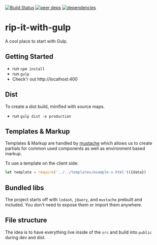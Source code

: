 [![Build Status](https://travis-ci.org/legworkstudio/rip-it-with-gulp.svg?branch=master)](https://travis-ci.org/legworkstudio/rip-it-with-gulp)
[![peer deps](http://img.shields.io/david/peer/legworkstudio/rip-it-with-gulp.svg?style=flat-square)](https://david-dm.org/legworkstudio/rip-it-with-gulp#info=peerDependencies)
[![dependencies](http://img.shields.io/david/legworkstudio/rip-it-with-gulp.svg?style=flat-square)](https://david-dm.org/legworkstudio/rip-it-with-gulp#info=dependencies)

# rip-it-with-gulp
A cool place to start with Gulp.

## Getting Started
- run `npm install`
- run `gulp`
- Check'r out http://localhost:400

## Dist
To create a dist build, minified with source maps.
- run `gulp dist -e production`

## Templates & Markup
Templates & Markup are handled by [mustache](https://mustache.github.io/) which allows us to create partials for common used components as well as environment based markup.

To use a template on the client side:
```javascript
let template = require('../../templates/example-v.html')({data})
```

## Bundled libs
The project starts off with `lodash`, `jQuery`, and `mustache` prebuilt and included. You don't need to expose them or import them anywhere.

## File structure
The idea is to have everything live inside of the `src` and build into `public` during dev and dist.

